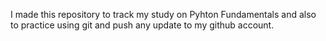 I made this repository to track my study on Pyhton Fundamentals and also to practice using git and push any update to my github account.